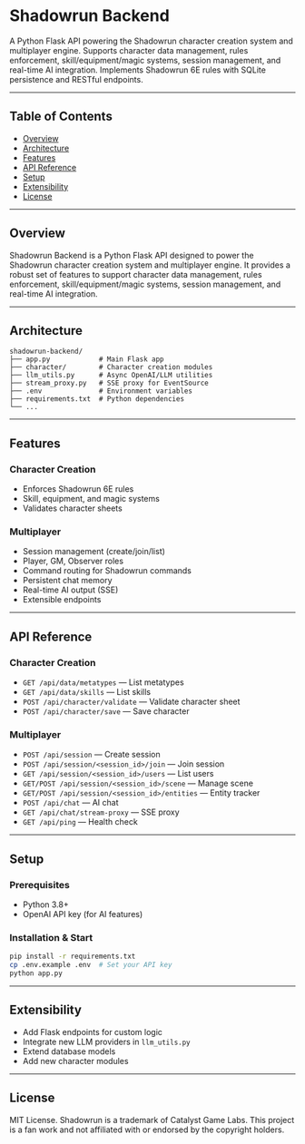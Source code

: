 # Shadowrun Backend

A Python Flask API powering the Shadowrun character creation system and multiplayer engine. Supports character data management, rules enforcement, skill/equipment/magic systems, session management, and real-time AI integration. Implements Shadowrun 6E rules with SQLite persistence and RESTful endpoints.

---

## Table of Contents
- [Overview](#overview)
- [Architecture](#architecture)
- [Features](#features)
- [API Reference](#api-reference)
- [Setup](#setup)
- [Extensibility](#extensibility)
- [License](#license)

---

## Overview

Shadowrun Backend is a Python Flask API designed to power the Shadowrun character creation system and multiplayer engine. It provides a robust set of features to support character data management, rules enforcement, skill/equipment/magic systems, session management, and real-time AI integration.

---

## Architecture

```
shadowrun-backend/
├── app.py            # Main Flask app
├── character/        # Character creation modules
├── llm_utils.py      # Async OpenAI/LLM utilities
├── stream_proxy.py   # SSE proxy for EventSource
├── .env              # Environment variables
├── requirements.txt  # Python dependencies
└── ...
```

---

## Features

### Character Creation
- Enforces Shadowrun 6E rules
- Skill, equipment, and magic systems
- Validates character sheets

### Multiplayer
- Session management (create/join/list)
- Player, GM, Observer roles
- Command routing for Shadowrun commands
- Persistent chat memory
- Real-time AI output (SSE)
- Extensible endpoints

---

## API Reference

### Character Creation
- `GET /api/data/metatypes` — List metatypes
- `GET /api/data/skills` — List skills
- `POST /api/character/validate` — Validate character sheet
- `POST /api/character/save` — Save character

### Multiplayer
- `POST /api/session` — Create session
- `POST /api/session/<session_id>/join` — Join session
- `GET /api/session/<session_id>/users` — List users
- `GET/POST /api/session/<session_id>/scene` — Manage scene
- `GET/POST /api/session/<session_id>/entities` — Entity tracker
- `POST /api/chat` — AI chat
- `GET /api/chat/stream-proxy` — SSE proxy
- `GET /api/ping` — Health check

---

## Setup

### Prerequisites
- Python 3.8+
- OpenAI API key (for AI features)

### Installation & Start
```sh
pip install -r requirements.txt
cp .env.example .env  # Set your API key
python app.py
```

---

## Extensibility

- Add Flask endpoints for custom logic
- Integrate new LLM providers in `llm_utils.py`
- Extend database models
- Add new character modules

---

## License

MIT License. Shadowrun is a trademark of Catalyst Game Labs. This project is a fan work and not affiliated with or endorsed by the copyright holders.
